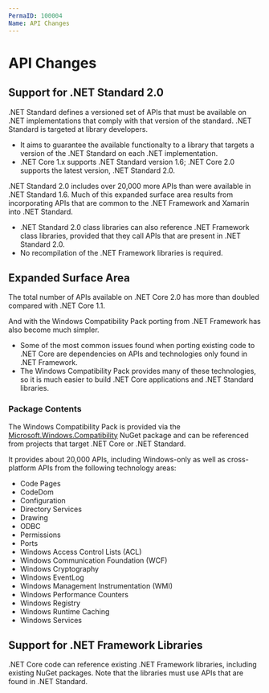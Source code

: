```yaml
---
PermaID: 100004
Name: API Changes
---
```


# API Changes

## Support for .NET Standard 2.0

.NET Standard defines a versioned set of APIs that must be available on .NET implementations that comply with that version of the standard. .NET Standard is targeted at library developers. 

 - It aims to guarantee the available functionalty to a library that targets a version of the .NET Standard on each .NET implementation. 
 - .NET Core 1.x supports .NET Standard version 1.6; .NET Core 2.0 supports the latest version, .NET Standard 2.0. 

.NET Standard 2.0 includes over 20,000 more APIs than were available in .NET Standard 1.6. Much of this expanded surface area results from incorporating APIs that are common to the .NET Framework and Xamarin into .NET Standard.

 - .NET Standard 2.0 class libraries can also reference .NET Framework class libraries, provided that they call APIs that are present in .NET Standard 2.0. 
 - No recompilation of the .NET Framework libraries is required.

## Expanded Surface Area

The total number of APIs available on .NET Core 2.0 has more than doubled compared with .NET Core 1.1.

And with the Windows Compatibility Pack porting from .NET Framework has also become much simpler.

 - Some of the most common issues found when porting existing code to .NET Core are dependencies on APIs and technologies only found in .NET Framework. 
 - The Windows Compatibility Pack provides many of these technologies, so it is much easier to build .NET Core applications and .NET Standard libraries.

### Package Contents

The Windows Compatibility Pack is provided via the [Microsoft.Windows.Compatibility](https://www.nuget.org/packages/Microsoft.Windows.Compatibility) NuGet package and can be referenced from projects that target .NET Core or .NET Standard.

It provides about 20,000 APIs, including Windows-only as well as cross-platform APIs from the following technology areas:

 - Code Pages
 - CodeDom
 - Configuration
 - Directory Services
 - Drawing
 - ODBC
 - Permissions
 - Ports
 - Windows Access Control Lists (ACL)
 - Windows Communication Foundation (WCF)
 - Windows Cryptography
 - Windows EventLog
 - Windows Management Instrumentation (WMI)
 - Windows Performance Counters
 - Windows Registry
 - Windows Runtime Caching
 - Windows Services

## Support for .NET Framework Libraries

.NET Core code can reference existing .NET Framework libraries, including existing NuGet packages. Note that the libraries must use APIs that are found in .NET Standard.

